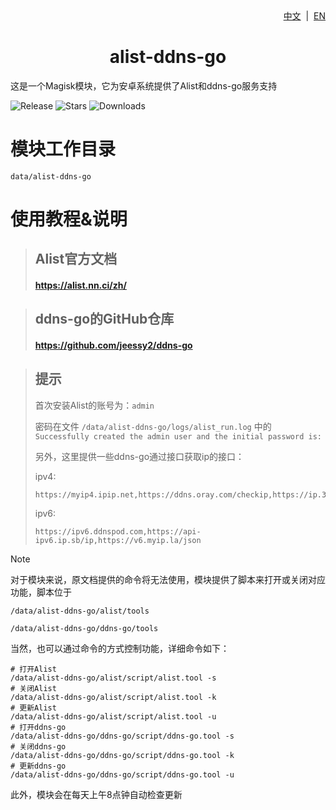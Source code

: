 <div align="right">
<a href="/README.md">中文</a> &nbsp;|&nbsp;
<a href="/README_en-US.md">EN</a>
</div>

<div align="center">
<h1>alist-ddns-go</h1>
</div>

这是一个Magisk模块，它为安卓系统提供了Alist和ddns-go服务支持

![Release](https://img.shields.io/github/tag/liangsuimansui/alist-ddns-go?style=flat-square&label=Release) ![Stars](https://img.shields.io/github/stars/liangsuimansui/alist-ddns-go?style=flat-square&label=Stars&logo=github "GitHub Repo stars") ![Downloads](https://img.shields.io/github/downloads/liangsuimansui/alist-ddns-go/total?style=flat-square&label=Download&logo=github)

# 模块工作目录
`data/alist-ddns-go`

# 使用教程&说明
> ## Alist官方文档
> #### https://alist.nn.ci/zh/

> ## ddns-go的GitHub仓库
> #### https://github.com/jeessy2/ddns-go

> ## 提示
> 首次安装Alist的账号为：`admin`
>
> 密码在文件 `/data/alist-ddns-go/logs/alist_run.log` 中的 `Successfully created the admin user and the initial password is:`
>
> 另外，这里提供一些ddns-go通过接口获取ip的接口：
>
> ipv4:
> ```
> https://myip4.ipip.net,https://ddns.oray.com/checkip,https://ip.3322.net,https://4.ipw.cn,https://ipinfo.io,https://cip.cc,https://ident.me,https://v4.ident.me
> ```
> ipv6:
> ```
> https://ipv6.ddnspod.com,https://api-ipv6.ip.sb/ip,https://v6.myip.la/json
> ```

> [!NOTE]
> 对于模块来说，原文档提供的命令将无法使用，模块提供了脚本来打开或关闭对应功能，脚本位于
> 
> `/data/alist-ddns-go/alist/tools`
> 
> `/data/alist-ddns-go/ddns-go/tools`
> 
> 当然，也可以通过命令的方式控制功能，详细命令如下：
> ```
> # 打开Alist
> /data/alist-ddns-go/alist/script/alist.tool -s
> # 关闭Alist
> /data/alist-ddns-go/alist/script/alist.tool -k
> # 更新Alist
> /data/alist-ddns-go/alist/script/alist.tool -u
> # 打开ddns-go
> /data/alist-ddns-go/ddns-go/script/ddns-go.tool -s
> # 关闭ddns-go
> /data/alist-ddns-go/ddns-go/script/ddns-go.tool -k
> # 更新ddns-go
> /data/alist-ddns-go/ddns-go/script/ddns-go.tool -u
> ```
> 此外，模块会在每天上午8点钟自动检查更新



